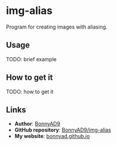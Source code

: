 # img-alias
Program for creating images with aliasing.

## Usage
TODO: brief example

## How to get it
TODO: how to get it

## Links
- **Author**: [BonnyAD9][author]
- **GitHub repository**: [BonnyAD9/img-alias][repo]
- **My website**: [bonnyad.github.io][my-web]

[author]: https://github.com/BonnyAD9
[repo]: https://github.com/BonnyAD9/img-alias
[my-web]: https://bonnyad.github.io
[releases]: https://github.com/BonnyAD9/img-alias/releases
